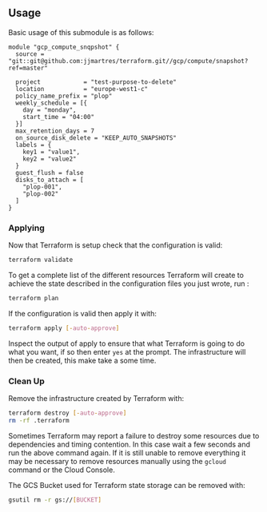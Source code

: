 ## Usage
Basic usage of this submodule is as follows:

```hcl
module "gcp_compute_snqpshot" {
  source = "git::git@github.com:jjmartres/terraform.git//gcp/compute/snapshot?ref=master"

  project            = "test-purpose-to-delete"
  location           = "europe-west1-c"
  policy_name_prefix = "plop"
  weekly_schedule = [{
    day = "monday",
    start_time = "04:00"
  }]
  max_retention_days = 7
  on_source_disk_delete = "KEEP_AUTO_SNAPSHOTS"
  labels = { 
    key1 = "value1", 
    key2 = "value2" 
  }
  guest_flush = false
  disks_to_attach = [ 
    "plop-001", 
    "plop-002"
  ]
}
```
### Applying

Now that Terraform is setup check that the configuration is valid:

```bash
terraform validate 
```

To get a complete list of the different resources Terraform will create to achieve the state described in the configuration files you just wrote, run :

```bash
terraform plan
```

If the configuration is valid then apply it with:

```bash
terraform apply [-auto-approve]
```

Inspect the output of apply to ensure that what Terraform is going to do what you want, if so then enter `yes` at the prompt.
The infrastructure will then be created, this make take a some time.


### Clean Up

Remove the infrastructure created by Terraform with:

```bash
terraform destroy [-auto-approve]
rm -rf .terraform
```

Sometimes Terraform may report a failure to destroy some resources due to dependencies and timing contention.
In this case wait a few seconds and run the above command again. If it is still unable to remove everything it may be necessary to remove resources manually using the `gcloud` command or the Cloud Console.

The GCS Bucket used for Terraform state storage can be removed with:

```bash
gsutil rm -r gs://[BUCKET]
```